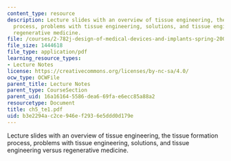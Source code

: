 ```yaml
---
content_type: resource
description: Lecture slides with an overview of tissue engineering, the tissue formation
  process, problems with tissue engineering, solutions, and tissue engineering versus
  regenerative medicine.
file: /courses/2-782j-design-of-medical-devices-and-implants-spring-2006/b3e2294ac2ce946ef2936e5ddd0d179e_ch5_te1.pdf
file_size: 1444618
file_type: application/pdf
learning_resource_types:
- Lecture Notes
license: https://creativecommons.org/licenses/by-nc-sa/4.0/
ocw_type: OCWFile
parent_title: Lecture Notes
parent_type: CourseSection
parent_uid: 16a16164-5586-dea6-69fa-e6ecc85a88a2
resourcetype: Document
title: ch5_te1.pdf
uid: b3e2294a-c2ce-946e-f293-6e5ddd0d179e
---
```

Lecture slides with an overview of tissue engineering, the tissue formation process, problems with tissue engineering, solutions, and tissue engineering versus regenerative medicine.
